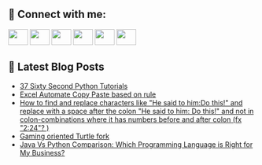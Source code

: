 ## 🔎 Connect with me:
[<img height="32" width="40" src="https://cdn.jsdelivr.net/npm/simple-icons@v5/icons/telegram.svg" />](https://t.me/bullbesh)
[<img height="32" width="40" src="https://cdn.jsdelivr.net/npm/simple-icons@v5/icons/vk.svg" />](https://vk.com/bullbesh)
[<img height="32" width="40" src="https://cdn.jsdelivr.net/npm/simple-icons@v5/icons/twitter.svg" />](https://twitter.com/bullbesh1)
[<img height="32" width="40" src="https://cdn.jsdelivr.net/npm/simple-icons@v5/icons/instagram.svg" />](https://www.instagram.com/bullbesh)
[<img height="32" width="40" src="https://cdn.jsdelivr.net/npm/simple-icons@v5/icons/reddit.svg" />](https://www.reddit.com/user/bullbesh)
[<img height="32" width="40" src="https://cdn.jsdelivr.net/npm/simple-icons@v5/icons/youtube.svg" />](https://www.youtube.com/channel/UCtfjRs6uzgq5mfm8S06WTcg)

## 📕 Latest Blog Posts
<!-- BLOG-POST-LIST:START -->
- [37 Sixty Second Python Tutorials](https://www.reddit.com/r/Python/comments/u7uhit/37_sixty_second_python_tutorials/)
- [Excel Automate Copy Paste based on rule](https://www.reddit.com/r/Python/comments/u7tqz7/excel_automate_copy_paste_based_on_rule/)
- [How to find and replace characters like &quot;He said to him:Do this!&quot; and replace with a space after the colon &quot;He said to him: Do this!&quot; and not in colon-combinations where it has numbers before and after colon &lpar;fx &quot;2:24&quot;? &rpar;](https://www.reddit.com/r/Python/comments/u7snq9/how_to_find_and_replace_characters_like_he_said/)
- [Gaming oriented Turtle fork](https://www.reddit.com/r/Python/comments/u7s0vo/gaming_oriented_turtle_fork/)
- [Java Vs Python Comparison: Which Programming Language is Right for My Business?](https://www.reddit.com/r/Python/comments/u7rvi0/java_vs_python_comparison_which_programming/)
<!-- BLOG-POST-LIST:END -->
